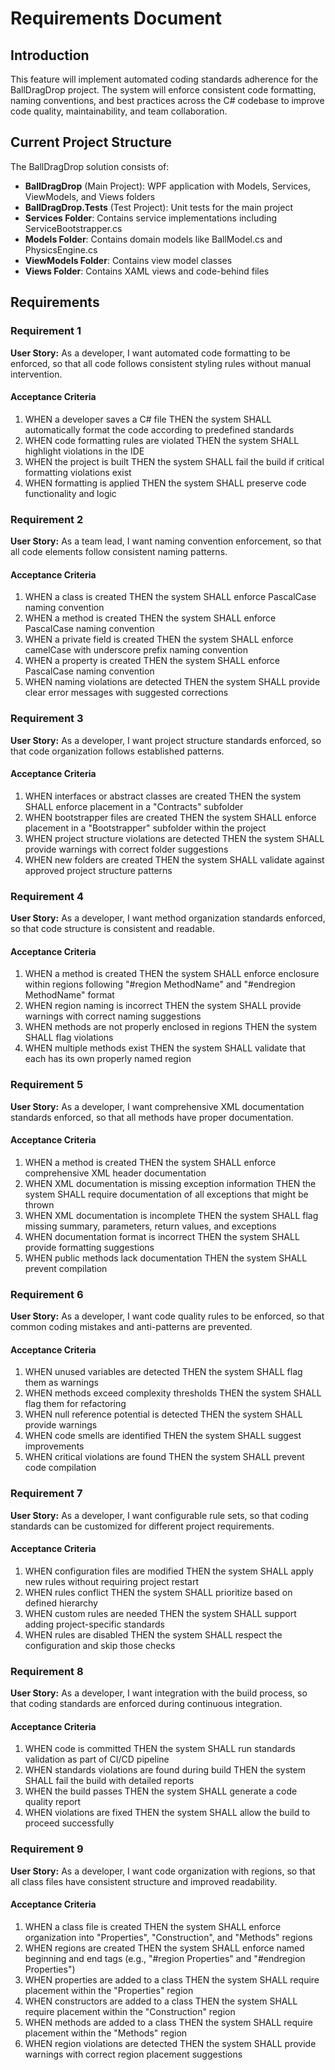 # Requirements Document

## Introduction

This feature will implement automated coding standards adherence for the BallDragDrop project. The system will enforce consistent code formatting, naming conventions, and best practices across the C# codebase to improve code quality, maintainability, and team collaboration.

## Current Project Structure

The BallDragDrop solution consists of:
- **BallDragDrop** (Main Project): WPF application with Models, Services, ViewModels, and Views folders
- **BallDragDrop.Tests** (Test Project): Unit tests for the main project
- **Services Folder**: Contains service implementations including ServiceBootstrapper.cs
- **Models Folder**: Contains domain models like BallModel.cs and PhysicsEngine.cs
- **ViewModels Folder**: Contains view model classes
- **Views Folder**: Contains XAML views and code-behind files

## Requirements

### Requirement 1

**User Story:** As a developer, I want automated code formatting to be enforced, so that all code follows consistent styling rules without manual intervention.

#### Acceptance Criteria

1. WHEN a developer saves a C# file THEN the system SHALL automatically format the code according to predefined standards
2. WHEN code formatting rules are violated THEN the system SHALL highlight violations in the IDE
3. WHEN the project is built THEN the system SHALL fail the build if critical formatting violations exist
4. WHEN formatting is applied THEN the system SHALL preserve code functionality and logic

### Requirement 2

**User Story:** As a team lead, I want naming convention enforcement, so that all code elements follow consistent naming patterns.

#### Acceptance Criteria

1. WHEN a class is created THEN the system SHALL enforce PascalCase naming convention
2. WHEN a method is created THEN the system SHALL enforce PascalCase naming convention
3. WHEN a private field is created THEN the system SHALL enforce camelCase with underscore prefix naming convention
4. WHEN a property is created THEN the system SHALL enforce PascalCase naming convention
5. WHEN naming violations are detected THEN the system SHALL provide clear error messages with suggested corrections

### Requirement 3

**User Story:** As a developer, I want project structure standards enforced, so that code organization follows established patterns.

#### Acceptance Criteria

1. WHEN interfaces or abstract classes are created THEN the system SHALL enforce placement in a "Contracts" subfolder
2. WHEN bootstrapper files are created THEN the system SHALL enforce placement in a "Bootstrapper" subfolder within the project
3. WHEN project structure violations are detected THEN the system SHALL provide warnings with correct folder suggestions
4. WHEN new folders are created THEN the system SHALL validate against approved project structure patterns

### Requirement 4

**User Story:** As a developer, I want method organization standards enforced, so that code structure is consistent and readable.

#### Acceptance Criteria

1. WHEN a method is created THEN the system SHALL enforce enclosure within regions following "#region MethodName" and "#endregion MethodName" format
2. WHEN region naming is incorrect THEN the system SHALL provide warnings with correct naming suggestions
3. WHEN methods are not properly enclosed in regions THEN the system SHALL flag violations
4. WHEN multiple methods exist THEN the system SHALL validate that each has its own properly named region

### Requirement 5

**User Story:** As a developer, I want comprehensive XML documentation standards enforced, so that all methods have proper documentation.

#### Acceptance Criteria

1. WHEN a method is created THEN the system SHALL enforce comprehensive XML header documentation
2. WHEN XML documentation is missing exception information THEN the system SHALL require documentation of all exceptions that might be thrown
3. WHEN XML documentation is incomplete THEN the system SHALL flag missing summary, parameters, return values, and exceptions
4. WHEN documentation format is incorrect THEN the system SHALL provide formatting suggestions
5. WHEN public methods lack documentation THEN the system SHALL prevent compilation

### Requirement 6

**User Story:** As a developer, I want code quality rules to be enforced, so that common coding mistakes and anti-patterns are prevented.

#### Acceptance Criteria

1. WHEN unused variables are detected THEN the system SHALL flag them as warnings
2. WHEN methods exceed complexity thresholds THEN the system SHALL flag them for refactoring
3. WHEN null reference potential is detected THEN the system SHALL provide warnings
4. WHEN code smells are identified THEN the system SHALL suggest improvements
5. WHEN critical violations are found THEN the system SHALL prevent code compilation

### Requirement 7

**User Story:** As a developer, I want configurable rule sets, so that coding standards can be customized for different project requirements.

#### Acceptance Criteria

1. WHEN configuration files are modified THEN the system SHALL apply new rules without requiring project restart
2. WHEN rules conflict THEN the system SHALL prioritize based on defined hierarchy
3. WHEN custom rules are needed THEN the system SHALL support adding project-specific standards
4. WHEN rules are disabled THEN the system SHALL respect the configuration and skip those checks

### Requirement 8

**User Story:** As a developer, I want integration with the build process, so that coding standards are enforced during continuous integration.

#### Acceptance Criteria

1. WHEN code is committed THEN the system SHALL run standards validation as part of CI/CD pipeline
2. WHEN standards violations are found during build THEN the system SHALL fail the build with detailed reports
3. WHEN the build passes THEN the system SHALL generate a code quality report
4. WHEN violations are fixed THEN the system SHALL allow the build to proceed successfully

### Requirement 9

**User Story:** As a developer, I want code organization with regions, so that all class files have consistent structure and improved readability.

#### Acceptance Criteria

1. WHEN a class file is created THEN the system SHALL enforce organization into "Properties", "Construction", and "Methods" regions
2. WHEN regions are created THEN the system SHALL enforce named beginning and end tags (e.g., "#region Properties" and "#endregion Properties")
3. WHEN properties are added to a class THEN the system SHALL require placement within the "Properties" region
4. WHEN constructors are added to a class THEN the system SHALL require placement within the "Construction" region
5. WHEN methods are added to a class THEN the system SHALL require placement within the "Methods" region
6. WHEN region violations are detected THEN the system SHALL provide warnings with correct region placement suggestions